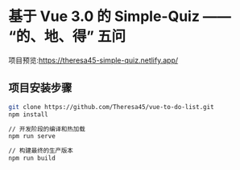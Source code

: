 # 基于 Vue 3.0 的 Simple-Quiz —— “的、地、得” 五问

项目预览:https://theresa45-simple-quiz.netlify.app/

## 项目安装步骤

```sh
git clone https://github.com/Theresa45/vue-to-do-list.git
npm install

// 开发阶段的编译和热加载
npm run serve

// 构建最终的生产版本
npm run build
```
